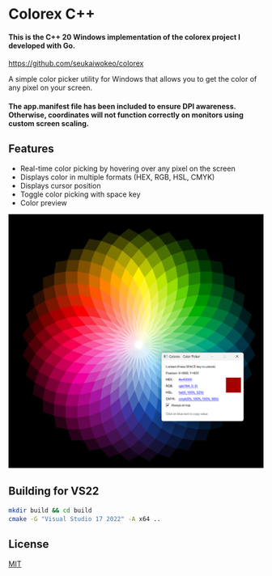 # Colorex C++

#### This is the C++ 20 Windows implementation of the colorex project I developed with Go.
https://github.com/seukaiwokeo/colorex

A simple color picker utility for Windows that allows you to get the color of any pixel on your screen.

#### The app.manifest file has been included to ensure DPI awareness. Otherwise, coordinates will not function correctly on monitors using custom screen scaling.

## Features

- Real-time color picking by hovering over any pixel on the screen
- Displays color in multiple formats (HEX, RGB, HSL, CMYK)
- Displays cursor position
- Toggle color picking with space key
- Color preview

![Program Preview](preview.png)

## Building for VS22

```bash
mkdir build && cd build
cmake -G "Visual Studio 17 2022" -A x64 ..
```

## License

[MIT](https://choosealicense.com/licenses/mit/)
